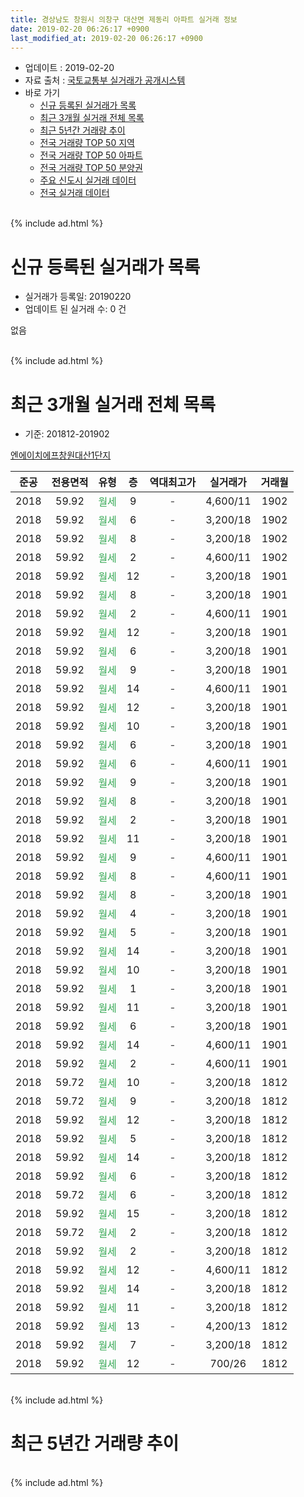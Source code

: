 ```yaml
---
title: 경상남도 창원시 의창구 대산면 제동리 아파트 실거래 정보
date: 2019-02-20 06:26:17 +0900
last_modified_at: 2019-02-20 06:26:17 +0900
---
```


* 업데이트 : 2019-02-20
* 자료 출처 : [국토교통부 실거래가 공개시스템](http://rt.molit.go.kr)
* 바로 가기
    * [신규 등록된 실거래가 목록](#신규-등록된-실거래가-목록)
    * [최근 3개월 실거래 전체 목록](#최근-3개월-실거래-전체-목록)
    * [최근 5년간 거래량 추이](#최근-5년간-거래량-추이)
    * [전국 거래량 TOP 50 지역](https://inasie.github.io/apt-trade-info/최근-3개월-전국에서-가장-거래가-많이-발생한-지역)
    * [전국 거래량 TOP 50 아파트](https://inasie.github.io/apt-trade-info/최근-3개월-전국에서-가장-거래가-많이-발생한-아파트)
    * [전국 거래량 TOP 50 분양권](https://inasie.github.io/apt-trade-info/최근-3개월-전국에서-가장-거래가-많이-발생한-분양권)
    * [주요 신도시 실거래 데이터](https://inasie.github.io/apt-trade-info/주요-신도시)
    * [전국 실거래 데이터](https://inasie.github.io/apt-trade-info/전국)
<br>
{% include ad.html %}
<br>

# 신규 등록된 실거래가 목록
* 실거래가 등록일: 20190220
* 업데이트 된 실거래 수: 0 건

없음

<br>
{% include ad.html %}
<br>

# 최근 3개월 실거래 전체 목록
* 기준: 201812-201902


[엔에이치에프창원대산1단지](https://search.naver.com/search.naver?query=%EA%B2%BD%EC%83%81%EB%82%A8%EB%8F%84+%EC%B0%BD%EC%9B%90%EC%8B%9C+%EC%9D%98%EC%B0%BD%EA%B5%AC+%EB%8C%80%EC%82%B0%EB%A9%B4+%EC%A0%9C%EB%8F%99%EB%A6%AC+%EC%97%94%EC%97%90%EC%9D%B4%EC%B9%98%EC%97%90%ED%94%84%EC%B0%BD%EC%9B%90%EB%8C%80%EC%82%B01%EB%8B%A8%EC%A7%80)

|준공|전용면적|유형|층|역대최고가|실거래가|거래월|
|:---:|:---:|:---:|:---:|:---:|:---:|:---:|
|2018|59.92|<span style="color:#34a853">월세</span>|9|<span style="color:#444444">-</span>|4,600/11|1902|
|2018|59.92|<span style="color:#34a853">월세</span>|6|<span style="color:#444444">-</span>|3,200/18|1902|
|2018|59.92|<span style="color:#34a853">월세</span>|8|<span style="color:#444444">-</span>|3,200/18|1902|
|2018|59.92|<span style="color:#34a853">월세</span>|2|<span style="color:#444444">-</span>|4,600/11|1902|
|2018|59.92|<span style="color:#34a853">월세</span>|12|<span style="color:#444444">-</span>|3,200/18|1901|
|2018|59.92|<span style="color:#34a853">월세</span>|8|<span style="color:#444444">-</span>|3,200/18|1901|
|2018|59.92|<span style="color:#34a853">월세</span>|2|<span style="color:#444444">-</span>|4,600/11|1901|
|2018|59.92|<span style="color:#34a853">월세</span>|12|<span style="color:#444444">-</span>|3,200/18|1901|
|2018|59.92|<span style="color:#34a853">월세</span>|6|<span style="color:#444444">-</span>|3,200/18|1901|
|2018|59.92|<span style="color:#34a853">월세</span>|9|<span style="color:#444444">-</span>|3,200/18|1901|
|2018|59.92|<span style="color:#34a853">월세</span>|14|<span style="color:#444444">-</span>|4,600/11|1901|
|2018|59.92|<span style="color:#34a853">월세</span>|12|<span style="color:#444444">-</span>|3,200/18|1901|
|2018|59.92|<span style="color:#34a853">월세</span>|10|<span style="color:#444444">-</span>|3,200/18|1901|
|2018|59.92|<span style="color:#34a853">월세</span>|6|<span style="color:#444444">-</span>|3,200/18|1901|
|2018|59.92|<span style="color:#34a853">월세</span>|6|<span style="color:#444444">-</span>|4,600/11|1901|
|2018|59.92|<span style="color:#34a853">월세</span>|9|<span style="color:#444444">-</span>|3,200/18|1901|
|2018|59.92|<span style="color:#34a853">월세</span>|8|<span style="color:#444444">-</span>|3,200/18|1901|
|2018|59.92|<span style="color:#34a853">월세</span>|2|<span style="color:#444444">-</span>|3,200/18|1901|
|2018|59.92|<span style="color:#34a853">월세</span>|11|<span style="color:#444444">-</span>|3,200/18|1901|
|2018|59.92|<span style="color:#34a853">월세</span>|9|<span style="color:#444444">-</span>|4,600/11|1901|
|2018|59.92|<span style="color:#34a853">월세</span>|8|<span style="color:#444444">-</span>|4,600/11|1901|
|2018|59.92|<span style="color:#34a853">월세</span>|8|<span style="color:#444444">-</span>|3,200/18|1901|
|2018|59.92|<span style="color:#34a853">월세</span>|4|<span style="color:#444444">-</span>|3,200/18|1901|
|2018|59.92|<span style="color:#34a853">월세</span>|5|<span style="color:#444444">-</span>|3,200/18|1901|
|2018|59.92|<span style="color:#34a853">월세</span>|14|<span style="color:#444444">-</span>|3,200/18|1901|
|2018|59.92|<span style="color:#34a853">월세</span>|10|<span style="color:#444444">-</span>|3,200/18|1901|
|2018|59.92|<span style="color:#34a853">월세</span>|1|<span style="color:#444444">-</span>|3,200/18|1901|
|2018|59.92|<span style="color:#34a853">월세</span>|11|<span style="color:#444444">-</span>|3,200/18|1901|
|2018|59.92|<span style="color:#34a853">월세</span>|6|<span style="color:#444444">-</span>|3,200/18|1901|
|2018|59.92|<span style="color:#34a853">월세</span>|14|<span style="color:#444444">-</span>|4,600/11|1901|
|2018|59.92|<span style="color:#34a853">월세</span>|2|<span style="color:#444444">-</span>|4,600/11|1901|
|2018|59.72|<span style="color:#34a853">월세</span>|10|<span style="color:#444444">-</span>|3,200/18|1812|
|2018|59.72|<span style="color:#34a853">월세</span>|9|<span style="color:#444444">-</span>|3,200/18|1812|
|2018|59.92|<span style="color:#34a853">월세</span>|12|<span style="color:#444444">-</span>|3,200/18|1812|
|2018|59.92|<span style="color:#34a853">월세</span>|5|<span style="color:#444444">-</span>|3,200/18|1812|
|2018|59.92|<span style="color:#34a853">월세</span>|14|<span style="color:#444444">-</span>|3,200/18|1812|
|2018|59.92|<span style="color:#34a853">월세</span>|6|<span style="color:#444444">-</span>|3,200/18|1812|
|2018|59.72|<span style="color:#34a853">월세</span>|6|<span style="color:#444444">-</span>|3,200/18|1812|
|2018|59.92|<span style="color:#34a853">월세</span>|15|<span style="color:#444444">-</span>|3,200/18|1812|
|2018|59.72|<span style="color:#34a853">월세</span>|2|<span style="color:#444444">-</span>|3,200/18|1812|
|2018|59.92|<span style="color:#34a853">월세</span>|2|<span style="color:#444444">-</span>|3,200/18|1812|
|2018|59.92|<span style="color:#34a853">월세</span>|12|<span style="color:#444444">-</span>|4,600/11|1812|
|2018|59.92|<span style="color:#34a853">월세</span>|14|<span style="color:#444444">-</span>|3,200/18|1812|
|2018|59.92|<span style="color:#34a853">월세</span>|11|<span style="color:#444444">-</span>|3,200/18|1812|
|2018|59.92|<span style="color:#34a853">월세</span>|13|<span style="color:#444444">-</span>|4,200/13|1812|
|2018|59.92|<span style="color:#34a853">월세</span>|7|<span style="color:#444444">-</span>|3,200/18|1812|
|2018|59.92|<span style="color:#34a853">월세</span>|12|<span style="color:#444444">-</span>|700/26|1812|


<br>
{% include ad.html %}
<br>

# 최근 5년간 거래량 추이


<div style="width:100%;">
    <canvas id="deal_progress" height="200"></canvas>
</div>

<script>
new Chart(document.getElementById("deal_progress"), {
    type: 'line',
    data: {
        labels: ['201402','201403','201404','201405','201406','201407','201408','201409','201410','201411','201412','201501','201502','201503','201504','201505','201506','201507','201508','201509','201510','201511','201512','201601','201602','201603','201604','201605','201606','201607','201608','201609','201610','201611','201612','201701','201702','201703','201704','201705','201706','201707','201708','201709','201710','201711','201712','201801','201802','201803','201804','201805','201806','201807','201808','201809','201810','201811','201812','201901','201902'],
        datasets: [{
            label: '매매',
            pointRadius: 1,
            data: [0, 0, 0, 0, 0, 0, 0, 0, 0, 0, 0, 0, 0, 0, 0, 0, 0, 0, 0, 0, 0, 0, 0, 0, 0, 0, 0, 0, 0, 0, 0, 0, 0, 0, 0, 0, 0, 0, 0, 0, 0, 0, 0, 0, 0, 0, 0, 0, 0, 0, 0, 0, 0, 0, 0, 0, 0, 0, 0, 0, 0],
            borderColor: "rgba(255, 201, 14, 1)",
            backgroundColor: "rgba(255, 201, 14, 0.5)",
            fill: false,
            lineTension: 0
        },{
            label: '전월세',
            pointRadius: 1,
            data: [0, 0, 0, 0, 0, 0, 0, 0, 0, 0, 0, 0, 0, 0, 0, 0, 0, 0, 0, 0, 0, 0, 0, 0, 0, 0, 0, 0, 0, 0, 0, 0, 0, 0, 0, 0, 0, 0, 0, 0, 0, 0, 0, 0, 0, 0, 0, 0, 0, 0, 1, 0, 0, 0, 8, 7, 1, 8, 16, 27, 4],
            borderColor: "rgba(0, 141, 185, 1)",
            backgroundColor: "rgba(0, 141, 185, 0.5)",
            fill: false,
            lineTension: 0
        }
        ]
    },
    options: {
        responsive: true,
        title: {
            display: false
        },
        tooltips: {
            mode: 'index',
            intersect: false
        },
        hover: {
            mode: 'nearest',
            intersect: true
        },
        scales: {
            xAxes: [{
                display: true,
                scaleLabel: {
                    display: true,
                    labelString: '년/월'
                }
            }],
            yAxes: [{
                display: true,
                ticks: {
                    suggestedMin: 0,
                },
                scaleLabel: {
                    display: true,
                    labelString: '실거래 수'
                }
            }]
        }
    }
});

</script>


<br>
{% include ad.html %}
<br>

